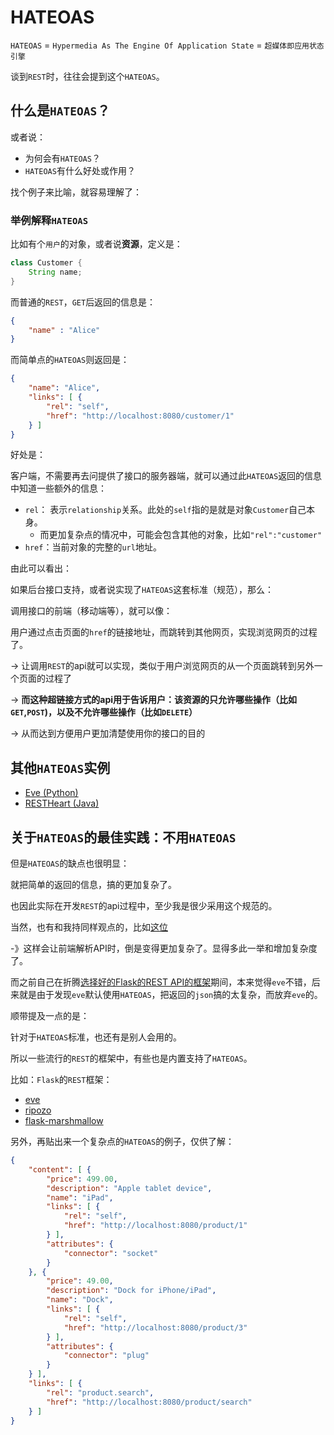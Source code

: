 # HATEOAS

`HATEOAS` = `Hypermedia As The Engine Of Application State` = `超媒体即应用状态引擎`

谈到`REST`时，往往会提到这个`HATEOAS`。

## 什么是`HATEOAS`？

或者说：

* 为何会有`HATEOAS`？
* `HATEOAS`有什么好处或作用？

找个例子来比喻，就容易理解了：

### 举例解释`HATEOAS`

比如有个`用户`的对象，或者说**资源**，定义是：

```java
class Customer {
    String name;
}
```

而普通的`REST`，`GET`后返回的信息是：

```json
{
    "name" : "Alice"
}
```

而简单点的`HATEOAS`则返回是：

```json
{
    "name": "Alice",
    "links": [ {
        "rel": "self",
        "href": "http://localhost:8080/customer/1"
    } ]
}
```

好处是：

客户端，不需要再去问提供了接口的服务器端，就可以通过此`HATEOAS`返回的信息中知道一些额外的信息：

* `rel`： 表示`relationship`关系。此处的`self`指的是就是对象`Customer`自己本身。
    * 而更加复杂点的情况中，可能会包含其他的对象，比如`"rel":"customer"`
* `href`：当前对象的完整的`url`地址。

由此可以看出：

如果后台接口支持，或者说实现了`HATEOAS`这套标准（规范），那么：

调用接口的前端（移动端等），就可以像：

用户通过点击页面的`href`的链接地址，而跳转到其他网页，实现浏览网页的过程了。

-> 让调用`REST`的api就可以实现，类似于用户浏览网页的从一个页面跳转到另外一个页面的过程了

-> **而这种超链接方式的api用于告诉用户：该资源的只允许哪些操作（比如`GET`,`POST`)，以及不允许哪些操作（比如`DELETE`）**

-> 从而达到方便用户更加清楚使用你的接口的目的

## 其他`HATEOAS`实例

* [Eve (Python)](https://docs.mongodb.com/ecosystem/tools/http-interfaces/#eve-python)
* [RESTHeart (Java)](https://docs.mongodb.com/ecosystem/tools/http-interfaces/#restheart-java)

## 关于`HATEOAS`的最佳实践：**不用`HATEOAS`**

但是`HATEOAS`的缺点也很明显：

就把简单的返回的信息，搞的更加复杂了。

也因此实际在开发`REST`的api过程中，至少我是很少采用这个规范的。

当然，也有和我持同样观点的，比如[这位](https://jeffknupp.com/blog/2014/06/03/why-i-hate-hateoas/)

-》这样会让前端解析API时，倒是变得更加复杂了。显得多此一举和增加复杂度了。

而之前自己在折腾[选择好的Flask的REST API的框架](http://www.crifan.com/choose_better_flask_rest_api_framework_lib)期间，本来觉得`eve`不错，后来就是由于发现`eve`默认使用`HATEOAS`，把返回的`json`搞的太复杂，而放弃`eve`的。

顺带提及一点的是：

针对于`HATEOAS`标准，也还有是别人会用的。

所以一些流行的`REST`的框架中，有些也是内置支持了`HATEOAS`。

比如：`Flask`的`REST`框架：

* [eve](https://github.com/pyeve/eve)
* [ripozo](https://github.com/vertical-knowledge/ripozo)
* [flask-marshmallow](https://github.com/marshmallow-code/flask-marshmallow)

另外，再贴出来一个复杂点的`HATEOAS`的例子，仅供了解：

```json
{
    "content": [ {
        "price": 499.00,
        "description": "Apple tablet device",
        "name": "iPad",
        "links": [ {
            "rel": "self",
            "href": "http://localhost:8080/product/1"
        } ],
        "attributes": {
            "connector": "socket"
        }
    }, {
        "price": 49.00,
        "description": "Dock for iPhone/iPad",
        "name": "Dock",
        "links": [ {
            "rel": "self",
            "href": "http://localhost:8080/product/3"
        } ],
        "attributes": {
            "connector": "plug"
        }
    } ],
    "links": [ {
        "rel": "product.search",
        "href": "http://localhost:8080/product/search"
    } ]
}
```
